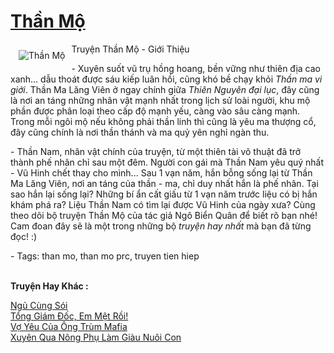 <a href="https://utruyen.com/than-mo/5952/" title="Thần Mộ"><h1>Thần Mộ</h1></a><div style="display:table"><img align="right" style="float: left; padding: 10px;" src="https://utruyen.com/images/story/200x260/than-mo.jpg" alt="Thần Mộ">Truyện Thần Mộ - Giới Thiệu<p></p> - Xuyên suốt vũ trụ hồng hoang, bền vững như thiên địa cao xanh... dẫu thoát được sáu kiếp luân hồi, cũng khó bề chạy khỏi <em>Thần ma vi giới</em>. Thần Ma Lăng Viên ở ngay chính giữa <em>Thiên Nguyên đại lục</em>, đây cũng là nơi an táng những nhân vật mạnh nhất trong lịch sử loài người, khu mộ phần được phân loại theo cấp độ mạnh yếu, càng vào sâu càng mạnh. Trong mỗi ngôi mộ nếu không phải thần linh thì cũng là yêu ma thượng cổ, đây cũng chính là nơi thần thánh và ma quỷ yên nghỉ ngàn thu.<p></p> - Thần Nam, nhân vật chính của truyện, từ một thiên tài võ thuật đã trở thành phế nhân chỉ sau một đêm. Người con gái mà Thần Nam yêu quý nhất - Vũ Hinh chết thay cho mình... Sau 1 vạn năm, hắn bỗng sống lại từ Thần Ma Lăng Viên, nơi an táng của thần - ma, chỉ duy nhất hắn là phế nhân. Tại sao hắn lại sống lại? Những bí ẩn cất giấu từ 1 vạn năm trước liệu có bị hắn khám phá ra? Liệu Thần Nam có tìm lại được Vũ Hinh của ngày xưa? Cùng theo dõi bộ truyện Thần Mộ của tác giả Ngô Biển Quân để biết rõ bạn nhé! Cam đoan đây sẽ là một trong những bộ <em>truyện hay nhất</em> mà bạn đã từng đọc! :)<p></p> - Tags: than mo, than mo prc, truyen tien hiep</div><p><br><b>Truyện Hay Khác :</b></p><a href="https://utruyen.com/ngu-cung-soi/594/" alt="Ngủ Cùng Sói">Ngủ Cùng Sói</a><br/><a href="https://truyenhot2020.wordpress.com/2019/12/11/tong-giam-doc-em-met-roi/" alt="Tổng Giám Đốc, Em Mệt Rồi!">Tổng Giám Đốc, Em Mệt Rồi!</a><br/><a href="https://github.com/quanluxury/truyenhot/tree/master/truyenhay/12712/" alt="Vợ Yêu Của Ông Trùm Mafia">Vợ Yêu Của Ông Trùm Mafia</a><br/><a href="https://github.com/quanluxury/truyenhot/tree/master/truyenhay/19143/" alt="Xuyên Qua Nông Phụ Làm Giàu Nuôi Con">Xuyên Qua Nông Phụ Làm Giàu Nuôi Con</a><br/>